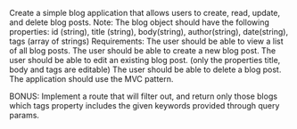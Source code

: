 Create a simple blog application that allows users to create, read, update, and delete blog posts.
Note:
The blog object should have the following properties:
id (string), title (string), body(string), author(string), date(string), tags (array of strings)
Requirements:
The user should be able to view a list of all blog posts.
The user should be able to create a new blog post.
The user should be able to edit an existing blog post. (only the properties title, body and tags are editable)
The user should be able to delete a blog post.
The application should use the MVC pattern.

BONUS:
Implement a route that will filter out, and return only those blogs which tags property includes the given keywords provided through query params.